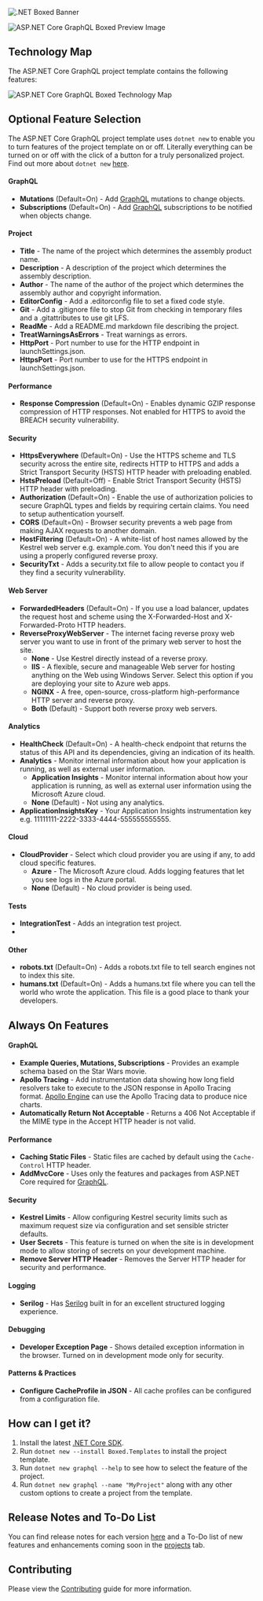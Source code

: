 ![.NET Boxed Banner](https://media.githubusercontent.com/media/Dotnet-Boxed/Templates/master/Images/Banner.png)

![ASP.NET Core GraphQL Boxed Preview Image](https://media.githubusercontent.com/media/Dotnet-Boxed/Templates/master/Images/GraphQL-Preview.png)

## Technology Map

The ASP.NET Core GraphQL project template contains the following features:

![ASP.NET Core GraphQL Boxed Technology Map](https://media.githubusercontent.com/media/Dotnet-Boxed/Templates/master/Images/GraphQL-Technology-Map.png)

## Optional Feature Selection

The ASP.NET Core GraphQL project template uses `dotnet new` to enable you to turn features of the project template on or off. Literally everything can be turned on or off with the click of a button for a truly personalized project. Find out more about `dotnet new` [here](http://rehansaeed.com/custom-project-templates-using-dotnet-new/).

#### GraphQL

- **Mutations** (Default=On) - Add [GraphQL](http://graphql.org/) mutations to change objects.
- **Subscriptions** (Default=On) - Add [GraphQL](http://graphql.org/) subscriptions to be notified when objects change.

#### Project

- **Title** - The name of the project which determines the assembly product name.
- **Description** - A description of the project which determines the assembly description.
- **Author** - The name of the author of the project which determines the assembly author and copyright information.
- **EditorConfig** - Add a .editorconfig file to set a fixed code style.
- **Git** - Add a .gitignore file to stop Git from checking in temporary files and a .gitattributes to use git LFS.
- **ReadMe** - Add a README.md markdown file describing the project.
- **TreatWarningsAsErrors** - Treat warnings as errors.
- **HttpPort** - Port number to use for the HTTP endpoint in launchSettings.json.
- **HttpsPort** - Port number to use for the HTTPS endpoint in launchSettings.json.

#### Performance

- **Response Compression** (Default=On) - Enables dynamic GZIP response compression of HTTP responses. Not enabled for HTTPS to avoid the BREACH security vulnerability.

#### Security

- **HttpsEverywhere** (Default=On) - Use the HTTPS scheme and TLS security across the entire site, redirects HTTP to HTTPS and adds a Strict Transport Security (HSTS) HTTP header with preloading enabled.
- **HstsPreload** (Default=Off) - Enable Strict Transport Security (HSTS) HTTP header with preloading.
- **Authorization** (Default=On) - Enable the use of authorization policies to secure GraphQL types and fields by requiring certain claims. You need to setup authentication yourself.
- **CORS** (Default=On) - Browser security prevents a web page from making AJAX requests to another domain.
- **HostFiltering** (Default=On) - A white-list of host names allowed by the Kestrel web server e.g. example.com. You don't need this if you are using a properly configured reverse proxy.
- **SecurityTxt** - Adds a security.txt file to allow people to contact you if they find a security vulnerability.

#### Web Server

- **ForwardedHeaders** (Default=On) - If you use a load balancer, updates the request host and scheme using the X-Forwarded-Host and X-Forwarded-Proto HTTP headers.
- **ReverseProxyWebServer** - The internet facing reverse proxy web server you want to use in front of the primary web server to host the site.
  - **None** - Use Kestrel directly instead of a reverse proxy.
  - **IIS** - A flexible, secure and manageable Web server for hosting anything on the Web using Windows Server. Select this option if you are deploying your site to Azure web apps.
  - **NGINX** - A free, open-source, cross-platform high-performance HTTP server and reverse proxy.
  - **Both** (Default) - Support both reverse proxy web servers.

#### Analytics

- **HealthCheck** (Default=On) - A health-check endpoint that returns the status of this API and its dependencies, giving an indication of its health.
- **Analytics** - Monitor internal information about how your application is running, as well as external user information.
  - **Application Insights** - Monitor internal information about how your application is running, as well as external user information using the Microsoft Azure cloud.
  - **None** (Default) - Not using any analytics.
- **ApplicationInsightsKey** - Your Application Insights instrumentation key e.g. 11111111-2222-3333-4444-555555555555.

#### Cloud

- **CloudProvider** - Select which cloud provider you are using if any, to add cloud specific features.
  - **Azure** - The Microsoft Azure cloud. Adds logging features that let you see logs in the Azure portal.
  - **None** (Default) - No cloud provider is being used.

#### Tests

- **IntegrationTest** - Adds an integration test project.
- 
#### Other

- **robots.txt** (Default=On) - Adds a robots.txt file to tell search engines not to index this site.
- **humans.txt** (Default=On) - Adds a humans.txt file where you can tell the world who wrote the application. This file is a good place to thank your developers.

## Always On Features

#### GraphQL

- **Example Queries, Mutations, Subscriptions** - Provides an example schema based on the Star Wars movie.
- **Apollo Tracing** - Add instrumentation data showing how long field resolvers take to execute to the JSON response in Apollo Tracing format. [Apollo Engine](https://www.apollographql.com/engine/) can use the Apollo Tracing data to produce nice charts.
- **Automatically Return Not Acceptable** - Returns a 406 Not Acceptable if the MIME type in the Accept HTTP header is not valid.

#### Performance

- **Caching Static Files** - Static files are cached by default using the `Cache-Control` HTTP header.
- **AddMvcCore** - Uses only the features and packages from ASP.NET Core required for [GraphQL](http://graphql.org/).

#### Security

- **Kestrel Limits** - Allow configuring Kestrel security limits such as maximum request size via configuration and set sensible stricter defaults.
- **User Secrets** - This feature is turned on when the site is in development mode to allow storing of secrets on your development machine.
- **Remove Server HTTP Header** - Removes the Server HTTP header for security and performance.

#### Logging

- **Serilog** - Has [Serilog](https://serilog.net/) built in for an excellent structured logging experience.

#### Debugging

- **Developer Exception Page** - Shows detailed exception information in the browser. Turned on in development mode only for security.

#### Patterns & Practices

- **Configure CacheProfile in JSON** - All cache profiles can be configured from a configuration file.

## How can I get it?

1. Install the latest [.NET Core SDK](https://dot.net).
2. Run `dotnet new --install Boxed.Templates` to install the project template.
3. Run `dotnet new graphql --help` to see how to select the feature of the project.
5. Run `dotnet new graphql --name "MyProject"` along with any other custom options to create a project from the template.

## Release Notes and To-Do List
You can find release notes for each version [here](https://github.com/Dotnet-Boxed/Templates/releases) and a To-Do list of new features and enhancements coming soon in the [projects](https://github.com/Dotnet-Boxed/Templates/projects) tab.

## Contributing

Please view the [Contributing](/.github/CONTRIBUTING.md) guide for more information.
